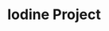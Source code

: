 ---
title: Iodine Project
layout: item.html
item: 'Кормушки для животных'
subcategory: 'Садовые изделия'
caption: 'Конструкции для кормления животных'
subcategory_link: '/sadovye-izdeliya'
item_info:
    price: 'от 300 ₽ за шт'
    time_production: '1 день'
content:
    - paragraph: 'Представляют из себя специальный поддон для корма мелких животных, например белок или птиц.'
    - paragraph: 'Обычно размещается на заборах или стенах дома для привлечения животных.'
    - image: '/services/kormushki.jpg'
---